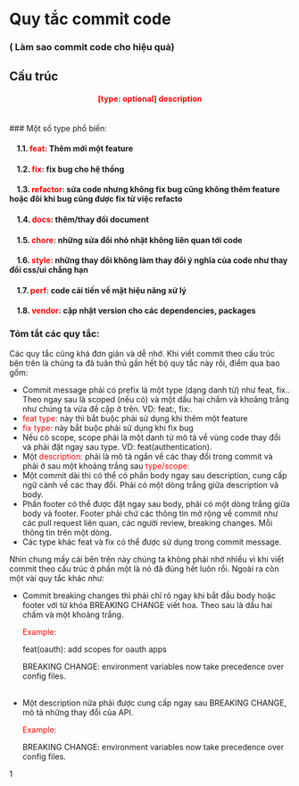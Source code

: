 # Quy tắc commit code

### ( Làm sao commit code cho hiệu quả)

## Cấu trúc

#### <span style="color:red"><center>[type: optional] description</center></span>
<br>
### Một số type phổ biến:

#### &nbsp;&nbsp;&nbsp; 1.1. <span style="color:red">feat: </span> Thêm mới một feature

#### &nbsp;&nbsp;&nbsp; 1.2. <span style="color:red">fix: </span> fix bug cho hệ thống

#### &nbsp;&nbsp;&nbsp; 1.3. <span style="color:red">refactor: </span> sửa code nhưng không fix bug cũng không thêm feature hoặc đôi khi bug cũng được fix từ việc refacto

#### &nbsp;&nbsp;&nbsp; 1.4. <span style="color:red">docs: </span> thêm/thay đổi document

#### &nbsp;&nbsp;&nbsp; 1.5. <span style="color:red">chore: </span> những sửa đổi nhỏ nhặt không liên quan tới code

#### &nbsp;&nbsp;&nbsp; 1.6. <span style="color:red">style: </span> những thay đổi không làm thay đổi ý nghĩa của code như thay đổi css/ui chẳng hạn

#### &nbsp;&nbsp;&nbsp; 1.7. <span style="color:red">perf: </span> code cải tiến về mặt hiệu năng xử lý

#### &nbsp;&nbsp;&nbsp; 1.8. <span style="color:red">vendor: </span> cập nhật version cho các dependencies, packages

### Tóm tắt các quy tắc:

<div>
  <p>Các quy tắc cũng khá đơn giản và dễ nhớ. Khi viết commit theo cấu trúc bên trên là chúng ta đã tuân thủ gần hết bộ quy tắc này rồi, điểm qua bao gồm:<p>
  <ul>
    <li>Commit message phải có prefix là một type (dạng danh từ) như feat, fix.. Theo ngay sau là scoped (nếu có) và một dấu hai chấm và khoảng trắng như chúng ta vừa đề cập ở trên. VD: feat:, fix:.</li>
    <li><span style="color:red">feat type: </span> này thì bắt buộc phải sử dụng khi thêm một feature</li>
    <li><span style="color:red">fix type: </span>này bắt buộc phải sử dụng khi fix bug</li>
    <li>Nếu có scope, scope phải là một danh từ mô tả về vùng code thay đổi và phải đặt ngay sau type. VD: feat(authentication).</li>
    <li>Một <span style="color:red">description: </span> phải là mô tả ngắn về các thay đổi trong commit và phải ở sau một khoảng trắng sau <span style="color:red">type/scope: </span></li>
    <li>Một commit dài thì có thể có phần body ngay sau description, cung cấp ngữ cảnh về các thay đổi. Phải có một dòng trắng giữa description và body.</li>
    <li>
    Phần footer có thể được đặt ngay sau body, phải có một dòng trắng giữa body và footer. Footer phải chứ các thông tin mở rộng về commit như các pull request liên quan, các người review, breaking changes. Mỗi thông tin trên một dòng.
    </li>
    <li>
    Các type khác feat và fix có thể được sử dụng trong commit message.
    </li>
  </ul>
  <p>Nhìn chung mấy cái bên trên này chúng ta không phải nhớ nhiều vì khi viết commit theo cấu trúc ở phần một là nó đã đúng hết luôn rồi. Ngoài ra còn một vài quy tắc khác như:</p>
  <ul>
    <li>
    Commit breaking changes thì phải chỉ rõ ngay khi bắt đầu body hoặc footer với từ khóa BREAKING CHANGE viết hoa. Theo sau là dấu hai chấm và một khoảng trắng.
    <p><span style="color:red">Example: </span></p>
    <p>
      feat(oauth): add scopes for oauth apps
    </p>
    <p>BREAKING CHANGE: environment variables now take precedence over config files.</p>
    </li>
    <br>
    <li> Một description nữa phải được cung cấp ngay sau BREAKING CHANGE, mô tả những thay đổi của API. 
    <p><span style="color:red">Example: </span></p>
    <p>BREAKING CHANGE: environment variables now take precedence over config files.</p>
    </li>
  </ul>
</div>
1
